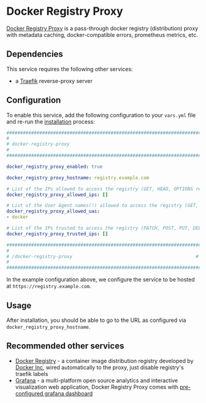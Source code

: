 # Docker Registry Proxy

[Docker Registry Proxy](https://gitlab.com/etke.cc/docker-registry-proxy/) is a pass-through docker registry (distribution) proxy with metadata caching, docker-compatible errors, prometheus metrics, etc.


## Dependencies

This service requires the following other services:

- a [Traefik](traefik.md) reverse-proxy server


## Configuration

To enable this service, add the following configuration to your `vars.yml` file and re-run the [installation](../installing.md) process:

```yaml
########################################################################
#                                                                      #
# docker-registry-proxy                                                #
#                                                                      #
########################################################################

docker_registry_proxy_enabled: true

docker_registry_proxy_hostname: registry.example.com

# List of the IPs allowed to access the registry (GET, HEAD, OPTIONS requests only)
docker_registry_proxy_allowed_ips: []

# List of the User Agent names(!) allowed to access the registry (GET, HEAD, OPTIONS requests only)
docker_registry_proxy_allowed_uas:
- docker

# List of the IPs trusted to access the registry (PATCH, POST, PUT, DELETE requests only)
docker_registry_proxy_trusted_ips: []

########################################################################
#                                                                      #
# /docker-registry-proxy                                             #
#                                                                      #
########################################################################
```

In the example configuration above, we configure the service to be hosted at `https://registry.example.com`.

## Usage

After installation, you should be able to go to the URL as configured via `docker_registry_proxy_hostname`.

## Recommended other services

- [Docker Registry](docker-registry.md) - a container image distribution registry developed by [Docker Inc](https://www.docker.com/), wired automatically to the proxy, just disable registry's traefik labels
- [Grafana](grafana.md) - a multi-platform open source analytics and interactive visualization web application, Docker Registry Proxy comes with [pre-configured grafana dashboard](https://gitlab.com/etke.cc/docker-registry-proxy/-/blob/main/contrib/grafana-dashboard.json)
